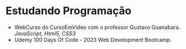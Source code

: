 # Estudando Programação
 - WebCurso do CursoEmVideo com o professor Gustavo Guanabara.
    *JavaScript, Html5, CSS3*
 - Udemy 100 Days Of Code - 2023 Web Development Bootcamp.
